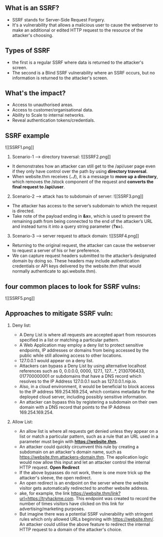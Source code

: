 ## What is an SSRF?
- SSRF stands for Server-Side Request Forgery.
- It's a vulnerability that allows a malicious user to cause the webserver to make an additional or edited HTTP request to the resource of the attacker's choosing.

## Types of SSRF
- the first is a regular SSRF where data is returned to the attacker's screen.
- The second is a Blind SSRF vulnerability where an SSRF occurs, but no information is returned to the attacker's screen.

## What's the impact?
- Access to unauthorised areas.
- Access to customer/organisational data.
- Ability to Scale to internal networks.
- Reveal authentication tokens/credentials.

## SSRF example
![[SSRF1.png]]

1. Scenario-1 --> directory traversal:
![[SSRF2.png]]
- It demonstrates how an attacker can still get to the /api/user page even if they only have control over the path by using **directory traversal**.
- When website.thm receives (**../**), it is a message to **move up a directory**, which removes the /stock component of the request and **converts the final request to /api/user**.

2. Scenario-2 --> attack has to subdomain of server:
![[SSRF3.png]]
- The attacker has access to the server’s subdomain to which the request is directed.
- Take note of the payload ending in **&x=**, which is used to prevent the remaining path from being connected to the end of the attacker’s URL and instead turns it into a query string parameter (**?x=**).

3. Scenario-3 --> server request to attack domain:
![[SSRF4.png]]
- Returning to the original request, the attacker can cause the webserver to request a server of his or her preference.
- We can capture request headers submitted to the attacker’s designated domain by doing so. These headers may include authentication credentials or API keys delivered by the website.thm (that would normally authenticate to api.website.thm).

## four common places to look for SSRF vulns:
![[SSRF5.png]]

## Approaches to mitigate SSRF vuln:
1. Deny list:
	- A Deny List is where all requests are accepted apart from resources specified in a list or matching a particular pattern.
	- A Web Application may employ a deny list to protect sensitive endpoints, IP addresses or domains from being accessed by the public while still allowing access to other locations.
	- 127.0.0.1 would appear on a deny list.
	- Attackers can bypass a Deny List by using alternative localhost references such as 0, 0.0.0.0, 0000, 127.1, 127.*.*.*, 2130706433, 017700000001 or subdomains that have a DNS record which resolves to the IP Address 127.0.0.1 such as 127.0.0.1.nip.io.
	- Also, in a cloud environment, it would be beneficial to block access to the IP address 169.254.169.254, which contains metadata for the deployed cloud server, including possibly sensitive information.
	- An attacker can bypass this by registering a subdomain on their own domain with a DNS record that points to the IP Address 169.254.169.254.

2. Allow List:
	- An allow list is where all requests get denied unless they appear on a list or match a particular pattern, such as a rule that an URL used in a parameter must begin with **https://website.thm.**
	- An attacker could quickly circumvent this rule by creating a subdomain on an attacker's domain name, such as https://website.thm.attackers-domain.thm. The application logic would now allow this input and let an attacker control the internal HTTP request.
	**Open Redirect**
	- If the above bypasses do not work, there is one more trick up the attacker's sleeve, the open redirect.
	- An open redirect is an endpoint on the server where the website visitor gets automatically redirected to another website address.
	- ake, for example, the link https://website.thm/link?url=https://tryhackme.com. This endpoint was created to record the number of times visitors have clicked on this link for advertising/marketing purposes.
	- But imagine there was a potential SSRF vulnerability with stringent rules which only allowed URLs beginning with https://website.thm/. An attacker could utilise the above feature to redirect the internal HTTP request to a domain of the attacker's choice.


